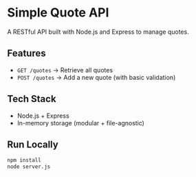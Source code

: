# Simple Quote API

A RESTful API built with Node.js and Express to manage quotes.

## Features

- `GET /quotes` → Retrieve all quotes
- `POST /quotes` → Add a new quote (with basic validation)

## Tech Stack

- Node.js + Express
- In-memory storage (modular + file-agnostic)

## Run Locally

```bash
npm install
node server.js